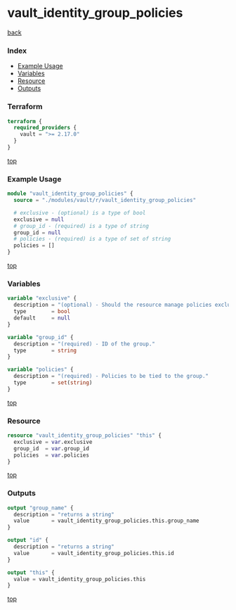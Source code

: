 # vault_identity_group_policies

[back](../vault.md)

### Index

- [Example Usage](#example-usage)
- [Variables](#variables)
- [Resource](#resource)
- [Outputs](#outputs)

### Terraform

```terraform
terraform {
  required_providers {
    vault = ">= 2.17.0"
  }
}
```

[top](#index)

### Example Usage

```terraform
module "vault_identity_group_policies" {
  source = "./modules/vault/r/vault_identity_group_policies"

  # exclusive - (optional) is a type of bool
  exclusive = null
  # group_id - (required) is a type of string
  group_id = null
  # policies - (required) is a type of set of string
  policies = []
}
```

[top](#index)

### Variables

```terraform
variable "exclusive" {
  description = "(optional) - Should the resource manage policies exclusively? Beware of race conditions when disabling exclusive management"
  type        = bool
  default     = null
}

variable "group_id" {
  description = "(required) - ID of the group."
  type        = string
}

variable "policies" {
  description = "(required) - Policies to be tied to the group."
  type        = set(string)
}
```

[top](#index)

### Resource

```terraform
resource "vault_identity_group_policies" "this" {
  exclusive = var.exclusive
  group_id  = var.group_id
  policies  = var.policies
}
```

[top](#index)

### Outputs

```terraform
output "group_name" {
  description = "returns a string"
  value       = vault_identity_group_policies.this.group_name
}

output "id" {
  description = "returns a string"
  value       = vault_identity_group_policies.this.id
}

output "this" {
  value = vault_identity_group_policies.this
}
```

[top](#index)